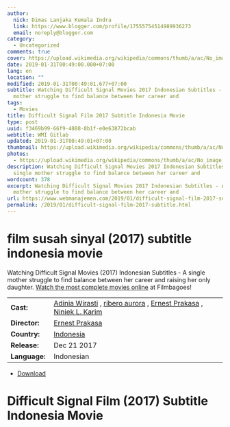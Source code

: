 ```yaml
---
author:
  nick: Dimas Lanjaka Kumala Indra
  link: https://www.blogger.com/profile/17555754514989936273
  email: noreply@blogger.com
category:
  - Uncategorized
comments: true
cover: https://upload.wikimedia.org/wikipedia/commons/thumb/a/ac/No_image_available.svg/2048px-No_image_available.svg.png
date: 2019-01-31T00:49:00.000+07:00
lang: en
location: ""
modified: 2019-01-31T00:49:01.677+07:00
subtitle: Watching Difficult Signal Movies 2017 Indonesian Subtitles - A single
  mother struggle to find balance between her career and
tags:
  - Movies
title: Difficult Signal Film 2017 Subtitle Indonesia Movie
type: post
uuid: f3469b99-66f9-4888-8b1f-e0e63872bcab
webtitle: WMI Gitlab
updated: 2019-01-31T00:49:01+07:00
thumbnail: https://upload.wikimedia.org/wikipedia/commons/thumb/a/ac/No_image_available.svg/2048px-No_image_available.svg.png
photos:
  - https://upload.wikimedia.org/wikipedia/commons/thumb/a/ac/No_image_available.svg/2048px-No_image_available.svg.png
description: Watching Difficult Signal Movies 2017 Indonesian Subtitles - A
  single mother struggle to find balance between her career and
wordcount: 378
excerpt: Watching Difficult Signal Movies 2017 Indonesian Subtitles - A single
  mother struggle to find balance between her career and
url: https://www.webmanajemen.com/2019/01/difficult-signal-film-2017-subtitle.html
permalink: /2019/01/difficult-signal-film-2017-subtitle.html
---
```


<h1 for="title" class="notranslate">film susah sinyal (2017) subtitle indonesia  movie</h1>  <div>  <div class="entry-content entry-content-single" itemprop="description">  <p> <span class="notranslate"> Watching Difficult Signal Movies (2017) Indonesian Subtitles - A single mother struggle to find balance between her career and raising her only daughter.</span> <span class="notranslate"> <a href="http://web-manajemen.blogspot.com/p/search.html?q=">Watch the most complete movies online</a> at Filmbagoes!</span> </p>  <table>  <tbody><tr>  <td width="20%"> <span class="notranslate"> <strong>Cast:</strong></span> </td>  <td> <span class="notranslate"> <span><span><a href="http://web-manajemen.blogspot.com/p/search.html?q=cast%20adinia%20wirasti" rel="tag">Adinia Wirasti</a></span></span> , <span><span><a href="http://web-manajemen.blogspot.com/p/search.html?q=cast%20aurora%20ribero" rel="tag">ribero aurora</a></span></span> , <span><span><a href="http://web-manajemen.blogspot.com/p/search.html?q=cast%20ernest%20prakasa" rel="tag">Ernest Prakasa</a></span></span> , <span><span><a href="http://web-manajemen.blogspot.com/p/search.html?q=cast%20niniek%20l%20karim" rel="tag">Niniek L. Karim</a></span></span></span> </td>  </tr>  <tr>  <td width="20%"> <span class="notranslate"> <strong>Director:</strong></span> </td>  <td> <span class="notranslate"> <span><span><a href="http://web-manajemen.blogspot.com/p/search.html?q=director%20ernest%20prakasa" rel="tag">Ernest Prakasa</a></span></span></span> </td>  </tr>  <tr>  <td width="20%"> <span class="notranslate"> <strong>Country:</strong></span> </td>  <td> <span class="notranslate"> <span><a href="http://web-manajemen.blogspot.com/p/search.html?q=country%20indonesia" rel="tag">Indonesia</a></span></span> </td>  </tr>  <tr>  <td width="20%"> <span class="notranslate"> <strong>Release:</strong></span> </td>  <td><time itemprop="dateCreated" datetime="2017-12-21T00:00:00+00:00"><span class="notranslate"> <span>Dec 21 2017</span></span> </time></td>  </tr>  <tr>  <td width="20%"> <span class="notranslate"> <strong>Language:</strong></span> </td>  <td> <span class="notranslate"> <span property="inLanguage">Indonesian</span></span> </td>  </tr>  </tbody></table>  <p></p>  <div id="download" class="gmr-download-wrap clearfix"><ul class="list-inline gmr-download-list clearfix"><li> <a href="https://www.webmanajemen.com/page/safelink.html?url=aHR0cHM6Ly9vbG9hZC5zdHJlYW0vZi9hOF90UUNBLWV4aw==" class="button" rel="nofollow" target="_blank" title="Download link 1 Difficult Signal (2017)"><span class="icon_download" aria-hidden="true"></span></a> <span class="notranslate"> <a href="https://www.webmanajemen.com/page/safelink.html?url=aHR0cHM6Ly9vbG9hZC5zdHJlYW0vZi9hOF90UUNBLWV4aw==" class="button" rel="nofollow" target="_blank" title="Download link 1 Difficult Signal (2017)">Download</a></span> </li></ul></div>  <div class="gmr-grid idmuvi-core"><div class="row grid-container"><div class="clearfix"></div></div></div>  </div>  <h1 for="title"> <span class="notranslate"> Difficult Signal Film (2017) Subtitle Indonesia Movie</span> </h1>  </div>  <script src="https://codepen.io/dimaslanjaka/pen/aQRrbR.js"></script>